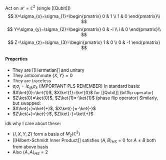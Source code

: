 Act on $\mathcal{H}=\mathbb{C}^{2}$ (single [[Qubit]])
$$
X=\sigma_{x}=\sigma_{1}=\begin{pmatrix}
0 & 1 \\
1 & 0
\end{pmatrix}\\
$$
$$
Y=\sigma_{y}=\sigma_{2}=\begin{pmatrix}
0 & -i \\
i & 0
\end{pmatrix}\\
$$
$$
Z=\sigma_{z}=\sigma_{3}=\begin{pmatrix}
1 & 0 \\
0 & -1
\end{pmatrix}
$$

#### Properties
- They are [[Hermetian]] and unitary
- They anticommute $\{ X,Y \}=0$
- They are traceless
- $\sigma_{i}\sigma_{j}=i\varepsilon_{ijk}\sigma_{k}$ (IMPORTANT PLS REMEMBER)
In standard basis:
- $X\ket{0}=\ket{1}$, $X\ket{1}=\ket{0}$ for [[Qubit]] (bitflip operator)
- $Z\ket{0}=\ket{0}$, $Z\ket{1}=-\ket{1}$ (phase flip operator)
Similarly, but swapped:
- $X\ket{+}=\ket{+}$, $X\ket{-}=-\ket{-}$
- $Z\ket{+}=\ket{-}$, $Z\ket{-}=\ket{+}$

idk why I care about these:
- $\{ I,X,Y,Z \}$ form a basis of $M_{2}(\mathbb{C}^{2})$
- [[Hilbert-Schmidt Inner Product]] satisfies $\langle A,B \rangle_{HS}=0$ for $A\neq B$ both from above basis
- Also $\langle A,A \rangle_{HS}=2$
